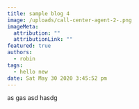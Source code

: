 ```yaml
---
title: sample blog 4
image: /uploads/call-center-agent-2-.png
imageMeta:
  attribution: ""
  attributionLink: ""
featured: true
authors:
  - robin
tags:
  - hello new
date: Sat May 30 2020 3:45:52 pm
---
```

as gas asd hasdg